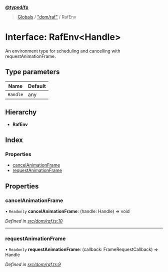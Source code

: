 **[@typed/fp](../README.md)**

> [Globals](../globals.md) / ["dom/raf"](../modules/_dom_raf_.md) / RafEnv

# Interface: RafEnv\<Handle>

An environment type for scheduling and cancelling with requestAnimationFrame.

## Type parameters

Name | Default |
------ | ------ |
`Handle` | any |

## Hierarchy

* **RafEnv**

## Index

### Properties

* [cancelAnimationFrame](_dom_raf_.rafenv.md#cancelanimationframe)
* [requestAnimationFrame](_dom_raf_.rafenv.md#requestanimationframe)

## Properties

### cancelAnimationFrame

• `Readonly` **cancelAnimationFrame**: (handle: Handle) => void

*Defined in [src/dom/raf.ts:10](https://github.com/TylorS/typed-fp/blob/f27ba3e/src/dom/raf.ts#L10)*

___

### requestAnimationFrame

• `Readonly` **requestAnimationFrame**: (callback: FrameRequestCallback) => Handle

*Defined in [src/dom/raf.ts:9](https://github.com/TylorS/typed-fp/blob/f27ba3e/src/dom/raf.ts#L9)*
